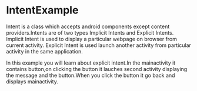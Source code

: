 # IntentExample
Intent is a class which accepts android components except content providers.Intents are of two types Implicit Intents and Explicit Intents.
Implicit Intent is used to display a particular webpage on browser from current activity.
Explicit Intent is used launch another activity from particular activity in the same application.

In this example you will learn about explicit intent.In the mainactivity it contains button,on clicking the button it lauches second 
activity displaying the message and the button.When you click the button it go back and displays mainactivity.
